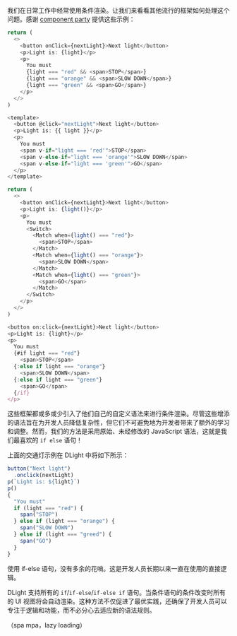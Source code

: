 我们在日常工作中经常使用条件渲染。让我们来看看其他流行的框架如何处理这个问题。感谢 [component party](https://component-party.dev/#conditional) 提供这些示例：

```js [react]
return (
  <>
    <button onClick={nextLight}>Next light</button>
    <p>Light is: {light}</p>
    <p>
      You must
      {light === "red" && <span>STOP</span>}
      {light === "orange" && <span>SLOW DOWN</span>}
      {light === "green" && <span>GO</span>}
    </p>
  </>
)
```

```js [vue]
<template>
  <button @click="nextLight">Next light</button>
  <p>Light is: {{ light }}</p>
  <p>
    You must
    <span v-if="light === 'red'">STOP</span>
    <span v-else-if="light === 'orange'">SLOW DOWN</span>
    <span v-else-if="light === 'green'">GO</span>
  </p>
</template>
```

```js [solid]
return (
  <>
    <button onClick={nextLight}>Next light</button>
    <p>Light is: {light()}</p>
    <p>
      You must
      <Switch>
        <Match when={light() === "red"}>
          <span>STOP</span>
        </Match>
        <Match when={light() === "orange"}>
          <span>SLOW DOWN</span>
        </Match>
        <Match when={light() === "green"}>
          <span>GO</span>
        </Match>
      </Switch>
    </p>
  </>
)
```

```js [svelte]
<button on:click={nextLight}>Next light</button>
<p>Light is: {light}</p>
<p>
  You must
  {#if light === "red"}
    <span>STOP</span>
  {:else if light === "orange"}
    <span>SLOW DOWN</span>
  {:else if light === "green"}
    <span>GO</span>
  {/if}
</p>
```

这些框架都或多或少引入了他们自己的自定义语法来进行条件渲染。尽管这些增添的语法旨在为开发人员降低复杂性，但它们不可避免地为开发者带来了额外的学习和调整。然而，我们的方法是采用原始、未经修改的 JavaScript 语法，这就是我们最喜欢的 `if else` 语句！

上面的交通灯示例在 DLight 中将如下所示：

```js [dlight]
button("Next light")
  .onclick(nextLight)
p(`Light is: ${light}`)
p()
{
  "You must"
  if (light === "red") {
    span("STOP")
  } else if (light === "orange") {
    span("SLOW DOWN")
  } else if (light === "greed") {
    span("GO")
  }
}
```

使用 if-else 语句，没有多余的花哨。这是开发人员长期以来一直在使用的直接逻辑。

DLight 支持所有的 `if`/`if-else`/`if-else if` 语句。当条件语句的条件改变时所有的 UI 视图将会自动渲染。这种方法不仅促进了最优实践，还确保了开发人员可以专注于逻辑和功能，而不必分心去适应新的语法规则。


（spa mpa，lazy loading）
